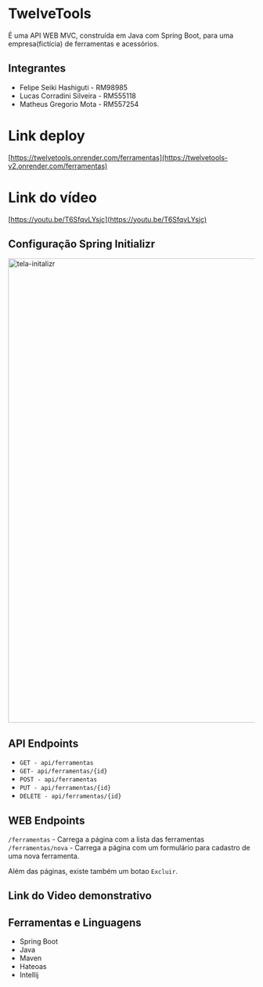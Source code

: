 # TwelveTools
É uma API WEB MVC, construída em Java com Spring Boot, para uma empresa(fictícia) de ferramentas e acessórios.

## Integrantes
* Felipe Seiki Hashiguti - RM98985
* Lucas Corradini Silveira - RM555118
* Matheus Gregorio Mota - RM557254

# Link deploy
[https://twelvetools.onrender.com/ferramentas](https://twelvetools-v2.onrender.com/ferramentas)

# Link do vídeo
[https://youtu.be/T6SfqvLYsjc](https://youtu.be/T6SfqvLYsjc)

## Configuração Spring Initializr
<img width="1726" height="946" alt="tela-initalizr" src="https://github.com/user-attachments/assets/c93c3c6c-4b6c-4eb8-84e7-2694cc631cd2" />

## API Endpoints
- `GET - api/ferramentas`  
- `GET- api/ferramentas/{id}`  
- `POST - api/ferramentas `  
- `PUT - api/ferramentas/{id}`  
- `DELETE - api/ferramentas/{id}`  

## WEB Endpoints
`/ferramentas` - Carrega a página com a lista das ferramentas  
`/ferramentas/nova` - Carrega a página com um formulário para cadastro de uma nova ferramenta.

Além das páginas, existe também um botao `Excluir`.

## Link do Video demonstrativo


## Ferramentas e Linguagens 
- Spring Boot
- Java
- Maven
- Hateoas
- Intellij

